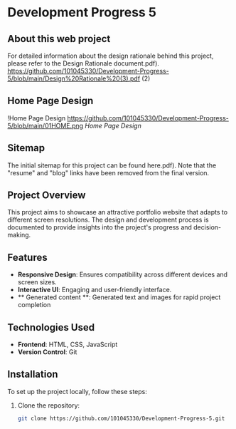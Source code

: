 # Development Progress 5

## About this web project
For detailed information about the design rationale behind this project, please refer to the Design Rationale document.pdf).
https://github.com/101045330/Development-Progress-5/blob/main/Design%20Rationale%20(3).pdf (2)

## Home Page Design
!Home Page Design
https://github.com/101045330/Development-Progress-5/blob/main/01HOME.png
*Home Page Design*

## Sitemap
The initial sitemap for this project can be found here.pdf). Note that the "resume" and "blog" links have been removed from the final version.

## Project Overview
This project aims to showcase an attractive portfolio website that adapts to different screen resolutions. 
 The design and development process is documented to provide insights into the project's progress and decision-making.

## Features

- **Responsive Design**: Ensures compatibility across different devices and screen sizes.
- **Interactive UI**: Engaging and user-friendly interface.
- ** Generated content **: Generated text and images for rapid project completion


## Technologies Used
- **Frontend**: HTML, CSS, JavaScript
- **Version Control**: Git

## Installation
To set up the project locally, follow these steps:
1. Clone the repository:
   ```bash
   git clone https://github.com/101045330/Development-Progress-5.git
